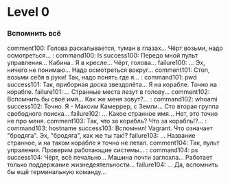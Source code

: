 # Level 0
### Вспомнить всё
comment100: Голова раскалывается, туман в глазах... Чёрт возьми, надо осмотреться... :
command100: ls
success100: Передо мной пульт управления... Кабина.. Я в кресле... Чёрт, голова...
failure100: ... Эх, ничего не понимаю... Надо осмотреться вокруг...
comment101: Стоп, возьми себя в руки! Так, надо понять где я... :
command101: pwd
success101: Так, приборная доска звездолёта... Я на корабле. Точно на корабле.
failure101: ... Странные места лезут в голову...
comment102: Вспомнить бы своё имя... Как же меня зовут?... :
command102: whoami
success102: Точно. Я - Максим Камеррер, с Земли... Сто вторая группа свободного поиска...
failure102: ... Какое странное имя... Нет, это точно не про меня.
comment103: Так, что за корабль? Что за корабль!?... :
command103: hostname
success103: Вспомнил! Vagrant. Что означает "бродяга". Эх, "бродяга", как же ты так!?
failure103: ... Название странное, и на таком корабле я точно не летал.
comment104: Так, пульт упраления. Проверим работающие системы... :
command104: ps
success104: Чёрт, всё печально... Машина почти заглохла... Работает только поддержание жизнедеятельности...
failure104: ... Да, вспомнить бы ещё терминальную команду...